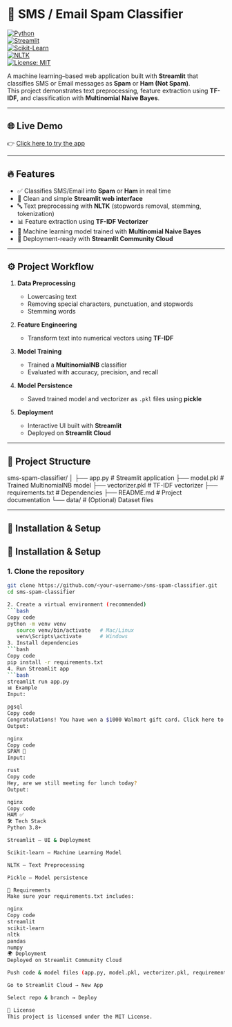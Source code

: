 # 📧 SMS / Email Spam Classifier  

[![Python](https://img.shields.io/badge/Python-3.8+-blue.svg)](https://www.python.org/)  
[![Streamlit](https://img.shields.io/badge/Streamlit-Deployed-brightgreen)](https://share.streamlit.io/)  
[![Scikit-Learn](https://img.shields.io/badge/ML-ScikitLearn-orange)](https://scikit-learn.org/stable/)  
[![NLTK](https://img.shields.io/badge/NLP-NLTK-yellowgreen)](https://www.nltk.org/)  
[![License: MIT](https://img.shields.io/badge/License-MIT-green.svg)](LICENSE)  

A machine learning–based web application built with **Streamlit** that classifies SMS or Email messages as **Spam** or **Ham (Not Spam)**.  
This project demonstrates text preprocessing, feature extraction using **TF-IDF**, and classification with **Multinomial Naive Bayes**. 


---

## 🌐 Live Demo
👉 [Click here to try the app](https://sms-spam-classifier-73uytas2eviu6rvgai9dtr.streamlit.app/)  

---

## 🔥 Features
- ✅ Classifies SMS/Email into **Spam** or **Ham** in real time  
- 🎨 Clean and simple **Streamlit web interface**  
- 🔤 Text preprocessing with **NLTK** (stopwords removal, stemming, tokenization)  
- 📊 Feature extraction using **TF-IDF Vectorizer**  
- 🤖 Machine learning model trained with **Multinomial Naive Bayes**  
- 🚀 Deployment-ready with **Streamlit Community Cloud**  

---

## ⚙️ Project Workflow

1. **Data Preprocessing**
   - Lowercasing text  
   - Removing special characters, punctuation, and stopwords  
   - Stemming words  

2. **Feature Engineering**
   - Transform text into numerical vectors using **TF-IDF**  

3. **Model Training**
   - Trained a **MultinomialNB** classifier  
   - Evaluated with accuracy, precision, and recall  

4. **Model Persistence**
   - Saved trained model and vectorizer as `.pkl` files using **pickle**  

5. **Deployment**
   - Interactive UI built with **Streamlit**  
   - Deployed on **Streamlit Cloud**  

---

## 📂 Project Structure
sms-spam-classifier/
│
├── app.py # Streamlit application
├── model.pkl # Trained MultinomialNB model
├── vectorizer.pkl # TF-IDF vectorizer
├── requirements.txt # Dependencies
├── README.md # Project documentation
└── data/ # (Optional) Dataset files



---

## 🚀 Installation & Setup

## 🚀 Installation & Setup

### 1. Clone the repository
```bash
git clone https://github.com/<your-username>/sms-spam-classifier.git
cd sms-spam-classifier

2. Create a virtual environment (recommended)
```bash
Copy code
python -m venv venv
   source venv/bin/activate   # Mac/Linux
   venv\Scripts\activate      # Windows
3. Install dependencies
```bash
Copy code   
pip install -r requirements.txt
4. Run Streamlit app
```bash
streamlit run app.py
📊 Example
Input:

pgsql
Copy code
Congratulations! You have won a $1000 Walmart gift card. Click here to claim.
Output:

nginx
Copy code
SPAM 🚨
Input:

rust
Copy code
Hey, are we still meeting for lunch today?
Output:

nginx
Copy code
HAM ✅
🛠️ Tech Stack
Python 3.8+

Streamlit – UI & Deployment

Scikit-learn – Machine Learning Model

NLTK – Text Preprocessing

Pickle – Model persistence

📌 Requirements
Make sure your requirements.txt includes:

nginx
Copy code
streamlit
scikit-learn
nltk
pandas
numpy
🌍 Deployment
Deployed on Streamlit Community Cloud

Push code & model files (app.py, model.pkl, vectorizer.pkl, requirements.txt) to GitHub

Go to Streamlit Cloud → New App

Select repo & branch → Deploy

📜 License
This project is licensed under the MIT License.


